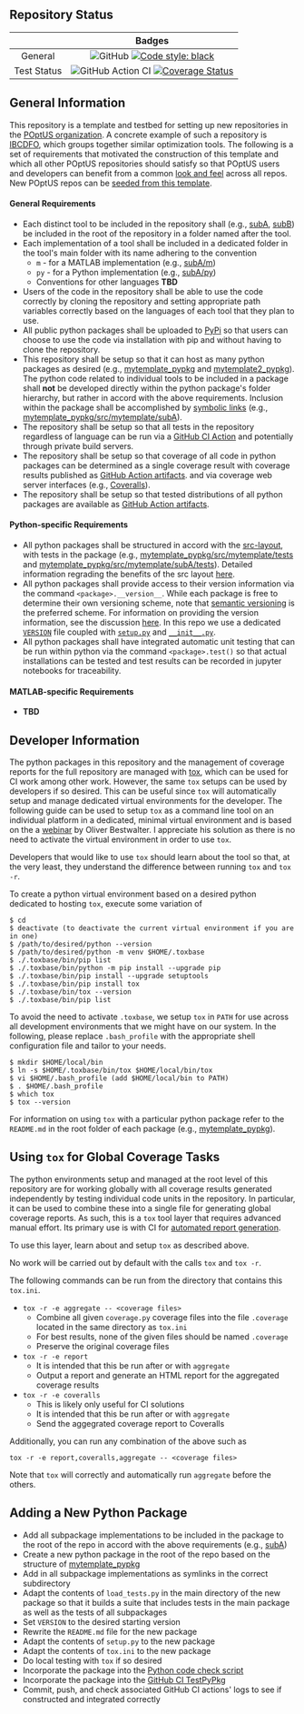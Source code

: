 ## Repository Status

|             | Badges |
|:-----------:|:------:|
| General     | ![GitHub](https://img.shields.io/github/license/POptUS/template_repo) [![Code style: black](https://img.shields.io/badge/code%20style-black-000000.svg)](https://github.com/psf/black) |
| Test Status | ![GitHub Action CI](https://github.com/POptUS/template_repo/actions/workflows/github-ci-action.yml/badge.svg) [![Coverage Status](https://coveralls.io/repos/github/POptUS/template_repo/badge.svg?branch=main)](https://coveralls.io/github/POptUS/template_repo?branch=main) |

## General Information
This repository is a template and testbed for setting up new repositories in the
[POptUS organization](https://github.com/POptUS).  A concrete example of such a repository is
[IBCDFO](https://github.com/POptUS/IBCDFO/tree/main), which groups together similar optimization tools.
The following is a set of requirements that motivated the construction of this
template and which all other POptUS repositories should satisfy so that POptUS users
and developers can benefit from a common [look and feel](https://en.wikipedia.org/wiki/Look_and_feel) across all repos.  New POptUS
repos can be [seeded from this template](https://docs.github.com/en/repositories/creating-and-managing-repositories/creating-a-repository-from-a-template).

#### General Requirements
* Each distinct tool to be included in the repository shall (e.g., [subA](https://github.com/POptUS/template_repo/tree/main/subA),
  [subB](https://github.com/POptUS/template_repo/tree/main/subB)) be included in the root of the repository in a folder named after the
  tool.
* Each implementation of a tool shall be included in a dedicated folder in the
  tool's main folder with its name adhering to the convention
  * `m` - for a MATLAB implementation (e.g., [subA/m](https://github.com/POptUS/template_repo/tree/main/subA/m))
  * `py` - for a Python implementation (e.g., [subA/py](https://github.com/POptUS/template_repo/tree/main/subA/py))
  * Conventions for other languages __TBD__
* Users of the code in the repository shall be able to use the code correctly by
  cloning the repository and setting appropriate path variables correctly based
  on the languages of each tool that they plan to use.
* All public python packages shall be uploaded to [PyPi](https://pypi.org) so that users can choose
  to use the code via installation with pip and without having to clone the repository.
* This repository shall be setup so that it can host as many python packages as
  desired (e.g., [mytemplate_pypkg](https://github.com/POptUS/template_repo/tree/main/mytemplate_pypkg) and
  [mytemplate2_pypkg](https://github.com/POptUS/template_repo/tree/main/mytemplate2_pypkg)).  The python code
  related to individual tools to be included in a package shall __not__ be
  developed directly within the python package's folder hierarchy, but rather in
  accord with the above requirements.  Inclusion within the package shall be
  accomplished by [symbolic links](https://en.wikipedia.org/wiki/Symbolic_link)
  (e.g., [mytemplate_pypkg/src/mytemplate/subA](https://github.com/POptUS/template_repo/blob/main/mytemplate_pypkg/src/mytemplate/subA)).
* The repository shall be setup so that all tests in the repository regardless
  of language can be run via a [GitHub CI Action](https://github.com/POptUS/template_repo/blob/main/.github/workflows/github-ci-action.yml)
  and potentially through private build servers.
* The repository shall be setup so that coverage of all code in python packages
  can be determined as a single coverage result with coverage results published as
  [GitHub Action artifacts](https://github.com/POptUS/template_repo/actions/runs/6005607898).
  and via coverage web server interfaces (e.g., [Coveralls](https://coveralls.io/github/POptUS/template_repo)).
* The repository shall be setup so that tested distributions of all python packages are available as
  [GitHub Action artifacts](https://github.com/POptUS/template_repo/actions/runs/6005607898).

#### Python-specific Requirements
* All python packages shall be structured in accord with the [src-layout](https://setuptools.pypa.io/en/latest/userguide/package_discovery.html#src-layout),
  with tests in the package (e.g., [mytemplate_pypkg/src/mytemplate/tests](https://github.com/POptUS/template_repo/tree/main/mytemplate_pypkg/src/mytemplate/tests) and
  [mytemplate_pypkg/src/mytemplate/subA/tests](https://github.com/POptUS/template_repo/tree/main/subA/py/tests)).
  Detailed information regrading the benefits of the src layout [here](https://blog.ionelmc.ro/2014/05/25/python-packaging/).
* All python packages shall provide access to their version information via the
  command `<package>.__version__`.  While each package is free to determine
  their own versioning scheme, note that
  [semantic versioning](https://packaging.python.org/en/latest/guides/distributing-packages-using-setuptools/?highlight=version#semantic-versioning-preferred)
  is the preferred scheme.  For information on providing the version
  information, see the discussion
  [here](https://packaging.python.org/guides/single-sourcing-package-version/#single-sourcing-the-version).
  In this repo we use a dedicated [`VERSION`](https://github.com/POptUS/template_repo/blob/main/mytemplate_pypkg/VERSION) file coupled with
  [`setup.py`](https://github.com/POptUS/template_repo/blob/main/mytemplate_pypkg/setup.py)
  and [`__init__.py`](https://github.com/POptUS/template_repo/blob/main/mytemplate_pypkg/src/mytemplate/__init__.py). 
* All python packages shall have integrated automatic unit testing that can be
  run within python via the command `<package>.test()` so that actual
  installations can be tested and test results can be recorded in jupyter
  notebooks for traceability.

#### MATLAB-specific Requirements
* __TBD__

## Developer Information
The python packages in this repository and the management of coverage reports
for the full repository are managed with
[tox](https://tox.wiki/en/latest/index.html), which can be used for CI work
among other work.  However, the same `tox` setups can be used by developers if
so desired.  This can be useful since `tox` will automatically setup and manage
dedicated virtual environments for the developer.  The following guide can be
used to setup `tox` as a command line tool on an individual platform in a
dedicated, minimal virtual environment and is based on the a
[webinar](https://www.youtube.com/watch?v=PrAyvH-tm8E) by Oliver Bestwalter.  I
appreciate his solution as there is no need to activate the virtual environment
in order to use `tox`.

Developers that would like to use `tox` should learn about the tool so that, at
the very least, they understand the difference between running `tox` and `tox
-r`.

To create a python virtual environment based on a desired python dedicated to
hosting `tox`, execute some variation of
```
$ cd
$ deactivate (to deactivate the current virtual environment if you are in one)
$ /path/to/desired/python --version
$ /path/to/desired/python -m venv $HOME/.toxbase
$ ./.toxbase/bin/pip list
$ ./.toxbase/bin/python -m pip install --upgrade pip
$ ./.toxbase/bin/pip install --upgrade setuptools
$ ./.toxbase/bin/pip install tox
$ ./.toxbase/bin/tox --version
$ ./.toxbase/bin/pip list
```

To avoid the need to activate `.toxbase`, we setup `tox` in `PATH` for use
across all development environments that we might have on our system. In the
following, please replace `.bash_profile` with the appropriate shell
configuration file and tailor to your needs.
```
$ mkdir $HOME/local/bin
$ ln -s $HOME/.toxbase/bin/tox $HOME/local/bin/tox
$ vi $HOME/.bash_profile (add $HOME/local/bin to PATH)
$ . $HOME/.bash_profile
$ which tox
$ tox --version
```

For information on using `tox` with a particular python package refer to the
`README.md` in the root folder of each package (e.g.,
[mytemplate_pypkg](https://github.com/POptUS/template_repo/blob/main/mytemplate_pypkg/README.md)).

## Using `tox` for Global Coverage Tasks
The python environments setup and managed at the root level of this repository
are for working globally with all coverage results generated independently by
testing individual code units in the repository.  In particular, it can be used
to combine these into a single file for generating global coverage reports.  As
such, this is a `tox` tool layer that requires advanced manual effort.  Its
primary use is with CI for
[automated report generation](https://github.com/POptUS/template_repo/blob/main/.github/workflows/github-ci-action.yml).

To use this layer, learn about and setup `tox` as described above.

No work will be carried out by default with the calls `tox` and `tox -r`.

The following commands can be run from the directory that contains this
`tox.ini`.
* `tox -r -e aggregate -- <coverage files>`
  * Combine all given `coverage.py` coverage files into the file `.coverage`
    located in the same directory as `tox.ini`
  * For best results, none of the given files should be named `.coverage`
  * Preserve the original coverage files
* `tox -r -e report`
  * It is intended that this be run after or with `aggregate`
  * Output a report and generate an HTML report for the aggregated coverage results
* `tox -r -e coveralls`
  * This is likely only useful for CI solutions
  * It is intended that this be run after or with `aggregate`
  * Send the aggegrated coverage report to Coveralls

Additionally, you can run any combination of the above such as
```
tox -r -e report,coveralls,aggregate -- <coverage files>
```
Note that `tox` will correctly and automatically run `aggregate` before the others.

## Adding a New Python Package
* Add all subpackage implementations to be included in the package to the root of the repo in accord with the above requirements (e.g., [subA](https://github.com/POptUS/template_repo/tree/main/subA))
* Create a new python package in the root of the repo based on the structure of [mytemplate_pypkg](https://github.com/POptUS/template_repo/tree/main/mytemplate_pypkg)
* Add in all subpackage implementations as symlinks in the correct subdirectory
* Adapt the contents of `load_tests.py` in the main directory of the new package so
  that it builds a suite that includes tests in the main package as well as the tests of all subpackages
* Set `VERSION` to the desired starting version
* Rewrite the `README.md` file for the new package
* Adapt the contents of `setup.py` to the new package
* Adapt the contents of `tox.ini` to the new package
* Do local testing with `tox` if so desired
* Incorporate the package into the [Python code check script](tools/check_python_code.sh)
* Incorporate the package into the [GitHub CI TestPyPkg](.github/workflows/github-ci-testPyPkgs.yml)
* Commit, push, and check associated GitHub CI actions' logs to see if constructed and integrated correctly
